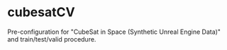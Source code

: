 # cubesatCV
Pre-configuration for "CubeSat in Space (Synthetic Unreal Engine Data)" and train/test/valid procedure.
